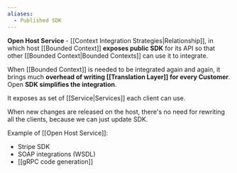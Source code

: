 ```yaml
---
aliases:
  - Published SDK
---
```

**Open Host Service** - [[Context Integration Strategies|Relationship]], in which host [[Bounded Context]] **exposes public SDK** for its API so that other [[Bounded Context|Bounded Contexts]] can use it to integrate.

When [[Bounded Context]] is needed to be integrated again and again, it brings much **overhead of writing [[Translation Layer]] for every Customer**. Open **SDK simplifies the integration**.

It exposes as set of [[Service|Services]] each client can use.

When new changes are released on the host, there's no need for rewriting all the clients, because we can just update SDK.

Example of [[Open Host Service]]:
- Stripe SDK
- SOAP integrations (WSDL)
- [[gRPC code generation]]
